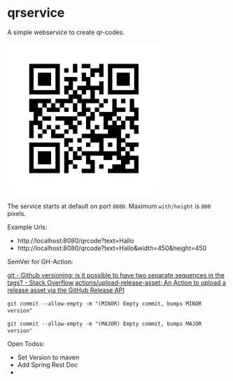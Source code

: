 # qrservice

A simple webservice to create qr-codes.

![](docs/qrcode.png)

The service starts at default on port ``8080``.
Maximum ``with/height`` is ``800`` pixels.


Example Urls:
* http://localhost:8080/qrcode?text=Hallo
* http://localhost:8080/qrcode?text=Hallo&width=450&height=450

SemVer for GH-Action:

[git - Github versioning: is it possible to have two separate sequences in the tags? - Stack Overflow](https://stackoverflow.com/questions/73121689/github-versioning-is-it-possible-to-have-two-separate-sequences-in-the-tags)
[actions/upload-release-asset: An Action to upload a release asset via the GitHub Release API](https://github.com/actions/upload-release-asset)

```shell
git commit --allow-empty -m "(MINOR) Empty commit, bumps MINOR version"
```

```shell
git commit --allow-empty -m "(MAJOR) Empty commit, bumps MAJOR version"
```

Open Todos:
* Set Version to maven
* Add Spring Rest Doc
* 